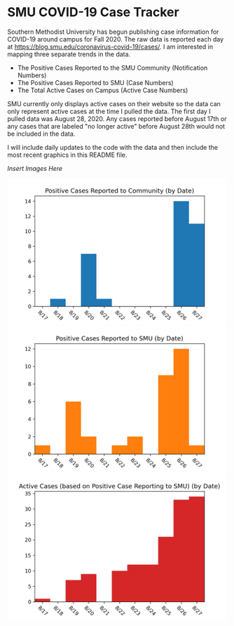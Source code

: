 # SMU COVID-19 Case Tracker

Southern Methodist University has begun publishing case information for COVID-19 around campus for Fall 2020. The raw data is reported each day at https://blog.smu.edu/coronavirus-covid-19/cases/. I am interested in mapping three separate trends in the data.

* The Positive Cases Reported to the SMU Community (Notification Numbers)
* The Positive Cases Reported to SMU (Case Numbers)
* The Total Active Cases on Campus (Active Case Numbers)

SMU currently only displays active cases on their website so the data can only represent active cases at the time I pulled the data. The first day I pulled data was August 28, 2020. Any cases reported before August 17th or any cases that are labeled "no longer active" before August 28th would not be included in the data.

I will include daily updates to the code with the data and then include the most recent graphics in this README file.

*Insert Images Here*

<img src="Images/SMU_COVID19_community_notified_cases.jpg" width="500">
<img src="Images/SMU_COVID19_positive_test_cases.jpg" width="500">
<img src="Images/SMU_COVID19_active_cases.jpg" width="500">

